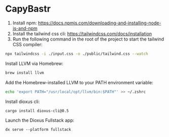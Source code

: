 # CapyBastr

1. Install npm: https://docs.npmjs.com/downloading-and-installing-node-js-and-npm
2. Install the tailwind css cli: https://tailwindcss.com/docs/installation
3. Run the following command in the root of the project to start the tailwind CSS compiler:

```bash
npx tailwindcss -i ./input.css -o ./public/tailwind.css --watch
```

Install LLVM via Homebrew:
```bash
brew install llvm
```

Add the Homebrew-installed LLVM to your PATH environment variable:
```bash
echo 'export PATH="/usr/local/opt/llvm/bin:$PATH"' >> ~/.zshrc
```

Install dioxus cli:
```bash
cargo install dioxus-cli@0.5
```


Launch the Dioxus Fullstack app:

```bashd
dx serve --platform fullstack
```
